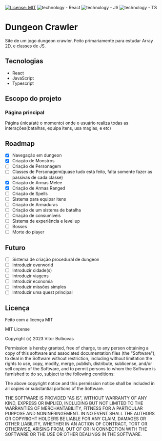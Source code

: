 [![License: MIT](https://img.shields.io/badge/License-MIT-yellow.svg)](https://opensource.org/licenses/MIT) ![technology - React](https://img.shields.io/badge/React-orange) ![technology - JS](https://img.shields.io/badge/JavaScript-yellow) ![technology - TS](https://img.shields.io/badge/Typescript-blue)

# Dungeon Crawler

Site de um jogo dungeon crawler. Feito primariamente para estudar Array 2D, e classes de JS.

## Tecnologias

- React
- JavaScript
- Typescript

## Escopo do projeto

### Página principal

Página única(até o momento) onde o usuário realiza todas as interações(batalhas, equipa itens, usa magias, e etc)

## Roadmap

- [x] Navegação em dungeon
- [x] Criação de Monstros
- [ ] Criação de Personagem
- [ ] Classes de Personagem(quase tudo está feito, falta somente fazer as passivas de cada classe)
- [x] Criação de Armas Melee
- [x] Criação de Armas Ranged
- [ ] Criação de Spells
- [ ] Sistema para equipar itens
- [ ] Criação de Armaduras
- [ ] Criação de um sistema de batalha
- [ ] Criação de consumíveis
- [ ] Sistema de experiência e level up
- [ ] Bosses
- [ ] Morte do player

## Futuro

- [ ] Sistema de criação procedural de dungeon
- [ ] Introduzir overworld
- [ ] Introduzir cidade(s)
- [ ] Introduzir viagens
- [ ] Introduzir economia
- [ ] Introduzir missões simples
- [ ] Introduzir uma quest principal

## Licença

Feito com a licença MIT

MIT License

Copyright (c) 2023 Vitor Bulbovas

Permission is hereby granted, free of charge, to any person obtaining a copy
of this software and associated documentation files (the "Software"), to deal
in the Software without restriction, including without limitation the rights
to use, copy, modify, merge, publish, distribute, sublicense, and/or sell
copies of the Software, and to permit persons to whom the Software is
furnished to do so, subject to the following conditions:

The above copyright notice and this permission notice shall be included in all
copies or substantial portions of the Software.

THE SOFTWARE IS PROVIDED "AS IS", WITHOUT WARRANTY OF ANY KIND, EXPRESS OR
IMPLIED, INCLUDING BUT NOT LIMITED TO THE WARRANTIES OF MERCHANTABILITY,
FITNESS FOR A PARTICULAR PURPOSE AND NONINFRINGEMENT. IN NO EVENT SHALL THE
AUTHORS OR COPYRIGHT HOLDERS BE LIABLE FOR ANY CLAIM, DAMAGES OR OTHER
LIABILITY, WHETHER IN AN ACTION OF CONTRACT, TORT OR OTHERWISE, ARISING FROM,
OUT OF OR IN CONNECTION WITH THE SOFTWARE OR THE USE OR OTHER DEALINGS IN THE
SOFTWARE.
